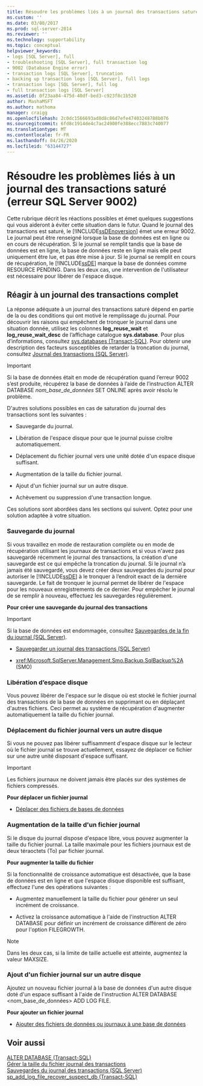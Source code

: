 ```yaml
---
title: Résoudre les problèmes liés à un journal des transactions saturé (erreur SQL Server 9002) | Microsoft Docs
ms.custom: ''
ms.date: 03/08/2017
ms.prod: sql-server-2014
ms.reviewer: ''
ms.technology: supportability
ms.topic: conceptual
helpviewer_keywords:
- logs [SQL Server], full
- troubleshooting [SQL Server], full transaction log
- 9002 (Database Engine error)
- transaction logs [SQL Server], truncation
- backing up transaction logs [SQL Server], full logs
- transaction logs [SQL Server], full log
- full transaction logs [SQL Server]
ms.assetid: 0f23aa84-475d-40df-bed3-c923f8c1b520
author: MashaMSFT
ms.author: mathoma
manager: craigg
ms.openlocfilehash: 2c0dc1566693ad8d8c86d7efe47403248788b076
ms.sourcegitcommit: 6fd8c1914de4c7ac24900fe388ecc7883c740077
ms.translationtype: MT
ms.contentlocale: fr-FR
ms.lasthandoff: 04/26/2020
ms.locfileid: "63144727"
---
```

# <a name="troubleshoot-a-full-transaction-log-sql-server-error-9002"></a>Résoudre les problèmes liés à un journal des transactions saturé (erreur SQL Server 9002)
  Cette rubrique décrit les réactions possibles et émet quelques suggestions qui vous aideront à éviter cette situation dans le futur. Quand le journal des transactions est saturé, le [!INCLUDE[ssDEnoversion](../../includes/ssdenoversion-md.md)] émet une erreur 9002. Le journal peut être renseigné lorsque la base de données est en ligne ou en cours de récupération. Si le journal se remplit tandis que la base de données est en ligne, la base de données reste en ligne mais elle peut uniquement être lue, et pas être mise à jour. Si le journal se remplit en cours de récupération, le [!INCLUDE[ssDE](../../includes/ssde-md.md)] marque la base de données comme RESOURCE PENDING. Dans les deux cas, une intervention de l'utilisateur est nécessaire pour libérer de l'espace disque.  
  
## <a name="responding-to-a-full-transaction-log"></a>Réagir à un journal des transactions complet  
 La réponse adéquate à un journal des transactions saturé dépend en partie de la ou des conditions qui ont motivé le remplissage du journal. Pour découvrir les raisons qui empêchent de tronquer le journal dans une situation donnée, utilisez les colonnes **log_reuse_wait** et **log_reuse_wait_desc** de l’affichage catalogue **sys.database**. Pour plus d’informations, consultez [sys.databases &#40;Transact-SQL&#41;](/sql/relational-databases/system-catalog-views/sys-databases-transact-sql). Pour obtenir une description des facteurs susceptibles de retarder la troncation du journal, consultez [Journal des transactions &#40;SQL Server&#41;](the-transaction-log-sql-server.md).  
  
> [!IMPORTANT]  
>  Si la base de données était en mode de récupération quand l’erreur 9002 s’est produite, récupérez la base de données à l’aide de l’instruction ALTER DATABASE *nom_base_de_données* SET ONLINE après avoir résolu le problème.  
  
 D'autres solutions possibles en cas de saturation du journal des transactions sont les suivantes :  
  
-   Sauvegarde du journal.  
  
-   Libération de l'espace disque pour que le journal puisse croître automatiquement.  
  
-   Déplacement du fichier journal vers une unité dotée d'un espace disque suffisant.  
  
-   Augmentation de la taille du fichier journal.  
  
-   Ajout d'un fichier journal sur un autre disque.  
  
-   Achèvement ou suppression d'une transaction longue.  
  
 Ces solutions sont abordées dans les sections qui suivent. Optez pour une solution adaptée à votre situation.  
  
### <a name="backing-up-the-log"></a>Sauvegarde du journal  
 Si vous travaillez en mode de restauration complète ou en mode de récupération utilisant les journaux de transactions et si vous n'avez pas sauvegardé récemment le journal des transactions, la création d'une sauvegarde est ce qui empêche la troncation du journal. Si le journal n’a jamais été sauvegardé, vous devez créer deux sauvegardes du journal pour autoriser le [!INCLUDE[ssDE](../../includes/ssde-md.md)] à le tronquer à l’endroit exact de la dernière sauvegarde. Le fait de tronquer le journal permet de libérer de l'espace pour les nouveaux enregistrements de ce dernier. Pour empêcher le journal de se remplir à nouveau, effectuez les sauvegardes régulièrement.  
  
 **Pour créer une sauvegarde du journal des transactions**  
  
> [!IMPORTANT]  
>  Si la base de données est endommagée, consultez [Sauvegardes de la fin du journal &#40;SQL Server&#41;](../backup-restore/tail-log-backups-sql-server.md).  
  
-   [Sauvegarder un journal des transactions &#40;SQL Server&#41;](../backup-restore/back-up-a-transaction-log-sql-server.md)  
  
-   <xref:Microsoft.SqlServer.Management.Smo.Backup.SqlBackup%2A> (SMO)  
  
### <a name="freeing-disk-space"></a>Libération d’espace disque  
 Vous pouvez libérer de l'espace sur le disque où est stocké le fichier journal des transactions de la base de données en supprimant ou en déplaçant d'autres fichiers. Ceci permet au système de récupération d'augmenter automatiquement la taille du fichier journal.  
  
### <a name="moving-the-log-file-to-a-different-disk"></a>Déplacement du fichier journal vers un autre disque  
 Si vous ne pouvez pas libérer suffisamment d'espace disque sur le lecteur où le fichier journal se trouve actuellement, essayez de déplacer ce fichier sur une autre unité disposant d'espace suffisant.  
  
> [!IMPORTANT]  
>  Les fichiers journaux ne doivent jamais être placés sur des systèmes de fichiers compressés.  
  
 **Pour déplacer un fichier journal**  
  
-   [Déplacer des fichiers de bases de données](../databases/move-database-files.md)  
  
### <a name="increasing-the-size-of-a-log-file"></a>Augmentation de la taille d'un fichier journal  
 Si le disque du journal dispose d'espace libre, vous pouvez augmenter la taille du fichier journal. La taille maximale pour les fichiers journaux est de deux téraoctets (To) par fichier journal.  
  
 **Pour augmenter la taille du fichier**  
  
 Si la fonctionnalité de croissance automatique est désactivée, que la base de données est en ligne et que l'espace disque disponible est suffisant, effectuez l'une des opérations suivantes :  
  
-   Augmentez manuellement la taille du fichier pour générer un seul incrément de croissance.  
  
-   Activez la croissance automatique à l'aide de l'instruction ALTER DATABASE pour définir un incrément de croissance différent de zéro pour l'option FILEGROWTH.  
  
> [!NOTE]  
>  Dans les deux cas, si la limite de taille actuelle est atteinte, augmentez la valeur MAXSIZE.  
  
### <a name="adding-a-log-file-on-a-different-disk"></a>Ajout d'un fichier journal sur un autre disque  
 Ajoutez un nouveau fichier journal à la base de données d'un autre disque doté d'un espace suffisant à l'aide de l'instruction ALTER DATABASE <nom_base_de_données> ADD LOG FILE.  
  
 **Pour ajouter un fichier journal**  
  
-   [Ajouter des fichiers de données ou journaux à une base de données](../databases/add-data-or-log-files-to-a-database.md)  
  
## <a name="see-also"></a>Voir aussi  
 [ALTER DATABASE &#40;Transact-SQL&#41;](/sql/t-sql/statements/alter-database-transact-sql)   
 [Gérer la taille du fichier journal des transactions](manage-the-size-of-the-transaction-log-file.md)   
 [Sauvegardes du journal des transactions &#40;SQL Server&#41;](../backup-restore/transaction-log-backups-sql-server.md)   
 [sp_add_log_file_recover_suspect_db &#40;Transact-SQL&#41;](/sql/relational-databases/system-stored-procedures/sp-add-log-file-recover-suspect-db-transact-sql)  
  
  
